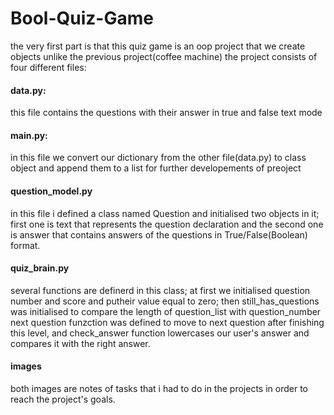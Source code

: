 # Bool-Quiz-Game
the very first part is that this quiz game is an oop project that we create objects unlike the previous project(coffee machine) 
the project consists of four different files:
#### data.py:
  this file contains the questions with their answer in true and false text mode 
#### main.py:
  in this file we convert our dictionary from the other file(data.py) to class object and append them to a list 
  for further developements of preoject
#### question_model.py
  in this file i defined a class named Question and initialised two objects in it; first one is text that represents the   question declaration and the second one is answer that contains answers of the questions in True/False(Boolean) format.
#### quiz_brain.py
  several functions are definerd in this class; at first we initialised question number and score and putheir value        equal to zero; then still_has_questions was initialised to compare the length of question_list with question_number
  next question funzction was defined to move to next question after finishing this level, and check_answer function       lowercases our user's answer and compares it with the right answer.
#### images
  both images are notes of tasks that i had to do in the projects in order to reach the project's goals.